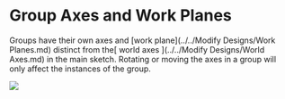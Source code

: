 # Group Axes and Work Planes
 

Groups have their own axes and [work plane](../../Modify Designs/Work Planes.md) distinct from the[ world axes ](../../Modify Designs/World Axes.md) in the main sketch. Rotating or moving the axes in a group will only affect the instances of the group.

![](Images/GUID-082E6F71-3D28-44C4-86F0-2F30DD9F015D-low.gif)
